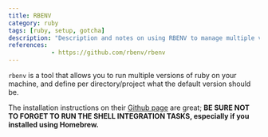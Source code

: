 ```yaml
---
title: RBENV
category: ruby
tags: [ruby, setup, gotcha]
description: "Description and notes on using RBENV to manage multiple versions of Ruby. Focused on *nix systems."
references:
            - https://github.com/rbenv/rbenv
---
```


`rbenv` is a tool that allows you to run multiple versions of ruby on your machine, and define per directory/project what the default version should be.

The installation instructions on their [Github page](github.com/rbenv/rbenv) are great; **BE SURE NOT TO FORGET TO RUN THE SHELL INTEGRATION TASKS, especially if you installed using Homebrew.**
